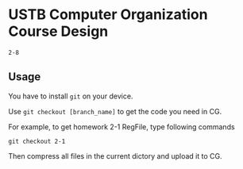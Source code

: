 # USTB Computer Organization Course Design

`2-8`

## Usage

You have to install `git` on your device.

Use `git checkout [branch_name]` to get the code you need in CG.

For example, to get homework 2-1 RegFile, type following commands

```git
git checkout 2-1
```

Then compress all files in the current dictory and upload it to CG.
